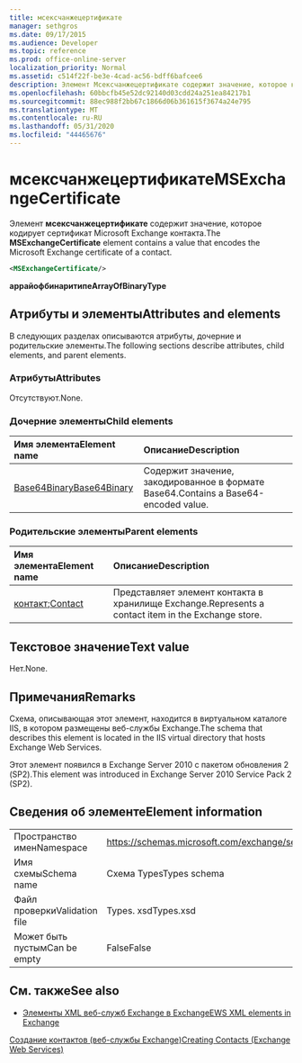 ```yaml
---
title: мсексчанжецертификате
manager: sethgros
ms.date: 09/17/2015
ms.audience: Developer
ms.topic: reference
ms.prod: office-online-server
localization_priority: Normal
ms.assetid: c514f22f-be3e-4cad-ac56-bdff6bafcee6
description: Элемент Мсексчанжецертификате содержит значение, которое кодирует сертификат Microsoft Exchange контакта.
ms.openlocfilehash: 60bbcfb45e52dc92140d03cdd24a251ea84217b1
ms.sourcegitcommit: 88ec988f2bb67c1866d06b361615f3674a24e795
ms.translationtype: MT
ms.contentlocale: ru-RU
ms.lasthandoff: 05/31/2020
ms.locfileid: "44465676"
---
```

# <a name="msexchangecertificate"></a><span data-ttu-id="37a0a-103">мсексчанжецертификате</span><span class="sxs-lookup"><span data-stu-id="37a0a-103">MSExchangeCertificate</span></span>

<span data-ttu-id="37a0a-104">Элемент **мсексчанжецертификате** содержит значение, которое кодирует сертификат Microsoft Exchange контакта.</span><span class="sxs-lookup"><span data-stu-id="37a0a-104">The **MSExchangeCertificate** element contains a value that encodes the Microsoft Exchange certificate of a contact.</span></span> 
  
```XML
<MSExchangeCertificate/>
```

 <span data-ttu-id="37a0a-105">**аррайофбинаритипе**</span><span class="sxs-lookup"><span data-stu-id="37a0a-105">**ArrayOfBinaryType**</span></span>
## <a name="attributes-and-elements"></a><span data-ttu-id="37a0a-106">Атрибуты и элементы</span><span class="sxs-lookup"><span data-stu-id="37a0a-106">Attributes and elements</span></span>

<span data-ttu-id="37a0a-107">В следующих разделах описываются атрибуты, дочерние и родительские элементы.</span><span class="sxs-lookup"><span data-stu-id="37a0a-107">The following sections describe attributes, child elements, and parent elements.</span></span>
  
### <a name="attributes"></a><span data-ttu-id="37a0a-108">Атрибуты</span><span class="sxs-lookup"><span data-stu-id="37a0a-108">Attributes</span></span>

<span data-ttu-id="37a0a-109">Отсутствуют.</span><span class="sxs-lookup"><span data-stu-id="37a0a-109">None.</span></span>
  
### <a name="child-elements"></a><span data-ttu-id="37a0a-110">Дочерние элементы</span><span class="sxs-lookup"><span data-stu-id="37a0a-110">Child elements</span></span>

|<span data-ttu-id="37a0a-111">**Имя элемента**</span><span class="sxs-lookup"><span data-stu-id="37a0a-111">**Element name**</span></span>|<span data-ttu-id="37a0a-112">**Описание**</span><span class="sxs-lookup"><span data-stu-id="37a0a-112">**Description**</span></span>|
|:-----|:-----|
|[<span data-ttu-id="37a0a-113">Base64Binary</span><span class="sxs-lookup"><span data-stu-id="37a0a-113">Base64Binary</span></span>](base64binary.md) <br/> |<span data-ttu-id="37a0a-114">Содержит значение, закодированное в формате Base64.</span><span class="sxs-lookup"><span data-stu-id="37a0a-114">Contains a Base64-encoded value.</span></span>  <br/> |
   
### <a name="parent-elements"></a><span data-ttu-id="37a0a-115">Родительские элементы</span><span class="sxs-lookup"><span data-stu-id="37a0a-115">Parent elements</span></span>

|<span data-ttu-id="37a0a-116">**Имя элемента**</span><span class="sxs-lookup"><span data-stu-id="37a0a-116">**Element name**</span></span>|<span data-ttu-id="37a0a-117">**Описание**</span><span class="sxs-lookup"><span data-stu-id="37a0a-117">**Description**</span></span>|
|:-----|:-----|
|<span data-ttu-id="37a0a-118">[контакт](contact.md);</span><span class="sxs-lookup"><span data-stu-id="37a0a-118">[Contact](contact.md)</span></span> <br/> |<span data-ttu-id="37a0a-119">Представляет элемент контакта в хранилище Exchange.</span><span class="sxs-lookup"><span data-stu-id="37a0a-119">Represents a contact item in the Exchange store.</span></span>  <br/> |
   
## <a name="text-value"></a><span data-ttu-id="37a0a-120">Текстовое значение</span><span class="sxs-lookup"><span data-stu-id="37a0a-120">Text value</span></span>

<span data-ttu-id="37a0a-121">Нет.</span><span class="sxs-lookup"><span data-stu-id="37a0a-121">None.</span></span>
  
## <a name="remarks"></a><span data-ttu-id="37a0a-122">Примечания</span><span class="sxs-lookup"><span data-stu-id="37a0a-122">Remarks</span></span>

<span data-ttu-id="37a0a-123">Схема, описывающая этот элемент, находится в виртуальном каталоге IIS, в котором размещены веб-службы Exchange.</span><span class="sxs-lookup"><span data-stu-id="37a0a-123">The schema that describes this element is located in the IIS virtual directory that hosts Exchange Web Services.</span></span>
  
<span data-ttu-id="37a0a-124">Этот элемент появился в Exchange Server 2010 с пакетом обновления 2 (SP2).</span><span class="sxs-lookup"><span data-stu-id="37a0a-124">This element was introduced in Exchange Server 2010 Service Pack 2 (SP2).</span></span>
  
## <a name="element-information"></a><span data-ttu-id="37a0a-125">Сведения об элементе</span><span class="sxs-lookup"><span data-stu-id="37a0a-125">Element information</span></span>

|||
|:-----|:-----|
|<span data-ttu-id="37a0a-126">Пространство имен</span><span class="sxs-lookup"><span data-stu-id="37a0a-126">Namespace</span></span>  <br/> |https://schemas.microsoft.com/exchange/services/2006/types  <br/> |
|<span data-ttu-id="37a0a-127">Имя схемы</span><span class="sxs-lookup"><span data-stu-id="37a0a-127">Schema name</span></span>  <br/> |<span data-ttu-id="37a0a-128">Схема Types</span><span class="sxs-lookup"><span data-stu-id="37a0a-128">Types schema</span></span>  <br/> |
|<span data-ttu-id="37a0a-129">Файл проверки</span><span class="sxs-lookup"><span data-stu-id="37a0a-129">Validation file</span></span>  <br/> |<span data-ttu-id="37a0a-130">Types. xsd</span><span class="sxs-lookup"><span data-stu-id="37a0a-130">Types.xsd</span></span>  <br/> |
|<span data-ttu-id="37a0a-131">Может быть пустым</span><span class="sxs-lookup"><span data-stu-id="37a0a-131">Can be empty</span></span>  <br/> |<span data-ttu-id="37a0a-132">False</span><span class="sxs-lookup"><span data-stu-id="37a0a-132">False</span></span>  <br/> |
   
## <a name="see-also"></a><span data-ttu-id="37a0a-133">См. также</span><span class="sxs-lookup"><span data-stu-id="37a0a-133">See also</span></span>



- [<span data-ttu-id="37a0a-134">Элементы XML веб-служб Exchange в Exchange</span><span class="sxs-lookup"><span data-stu-id="37a0a-134">EWS XML elements in Exchange</span></span>](ews-xml-elements-in-exchange.md)


[<span data-ttu-id="37a0a-135">Создание контактов (веб-службы Exchange)</span><span class="sxs-lookup"><span data-stu-id="37a0a-135">Creating Contacts (Exchange Web Services)</span></span>](https://msdn.microsoft.com/library/4845917e-70d1-481c-bbd7-011ec6571789%28Office.15%29.aspx)


